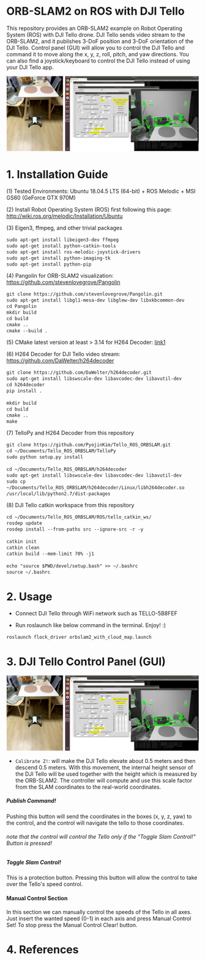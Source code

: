 # ORB-SLAM2 on ROS with DJI Tello
This repository provides an ORB-SLAM2 example on Robot Operating System (ROS) with DJI Tello drone.
DJI Tello sends video stream to the ORB-SLAM2, and it publishes 3-DoF position and 3-DoF orientation of the DJI Tello.
Control panel (GUI) will allow you to control the DJI Tello and command it to move along the x, y, z, roll, pitch, and yaw directions.
You can also find a joystick/keyboard to control the DJI Tello instead of using your DJI Tello app.

![Overview](https://github.com/PyojinKim/Tello_ROS_ORBSLAM/blob/master/images/overview.png)


# 1. Installation Guide
(1) Tested Environments: Ubuntu 18.04.5 LTS (64-bit) + ROS Melodic + MSI GS60 (GeForce GTX 970M)

(2) Install Robot Operating System (ROS) first following this page: http://wiki.ros.org/melodic/Installation/Ubuntu

(3) Eigen3, ffmpeg, and other trivial packages
```
sudo apt-get install libeigen3-dev ffmpeg
sudo apt-get install python-catkin-tools
sudo apt-get install ros-melodic-joystick-drivers
sudo apt-get install python-imaging-tk
sudo apt-get install python-pip
```

(4) Pangolin for ORB-SLAM2 visualization: https://github.com/stevenlovegrove/Pangolin
```
git clone https://github.com/stevenlovegrove/Pangolin.git
sudo apt-get install libgl1-mesa-dev libglew-dev libxkbcommon-dev
cd Pangolin
mkdir build
cd build
cmake ..
cmake --build .
```

(5) CMake latest version at least > 3.14 for H264 Decoder: [link1](https://askubuntu.com/questions/355565/how-do-i-install-the-latest-version-of-cmake-from-the-command-line)

(6) H264 Decoder for DJI Tello video stream: https://github.com/DaWelter/h264decoder
```
git clone https://github.com/DaWelter/h264decoder.git
sudo apt-get install libswscale-dev libavcodec-dev libavutil-dev
cd h264decoder
pip install .

mkdir build
cd build
cmake ..
make
```

(7) TelloPy and H264 Decoder from this repository
```
git clone https://github.com/PyojinKim/Tello_ROS_ORBSLAM.git
cd ~/Documents/Tello_ROS_ORBSLAM/TelloPy
sudo python setup.py install

cd ~/Documents/Tello_ROS_ORBSLAM/h264decoder
sudo apt-get install libswscale-dev libavcodec-dev libavutil-dev
sudo cp ~/Documents/Tello_ROS_ORBSLAM/h264decoder/Linux/libh264decoder.so /usr/local/lib/python2.7/dist-packages
```

(8) DJI Tello catkin workspace from this repository
```
cd ~/Documents/Tello_ROS_ORBSLAM/ROS/tello_catkin_ws/
rosdep update
rosdep install --from-paths src --ignore-src -r -y

catkin init
catkin clean
catkin build --mem-limit 70% -j1

echo "source $PWD/devel/setup.bash" >> ~/.bashrc
source ~/.bashrc
```


# 2. Usage
* Connect DJI Tello through WiFi network such as TELLO-5B8FEF

* Run roslaunch like below command in the terminal. Enjoy! :)
```
roslaunch flock_driver orbslam2_with_cloud_map.launch
```






# 3. DJI Tello Control Panel (GUI)

![Overview](https://github.com/PyojinKim/Tello_ROS_ORBSLAM/blob/master/images/overview.png)

* `Calibrate Z!`: will make the DJI Tello elevate about 0.5 meters and then descend 0.5 meters.
With this movement, the internal height sensor of the DJI Tello will be used together with the height which is measured by the ORB-SLAM2.
The controller will compute and use this scale factor from the SLAM coordinates to the real-world coordinates.






##### Publish Command!
Pushing this button will send the coordinates in the boxes (x, y, z, yaw) to the control, and the control will navigate the tello to those coordinates.
###### note that the control will control the Tello only if the "Toggle Slam Control!" Button is pressed!






##### Toggle Slam Control!
This is a protection button. Pressing this button will allow the control to take over the Tello's speed control.

#### Manual Control Section
In this section we can manually control the speeds of the Tello in all axes.
Just insert the wanted speed (0-1) in each axis and press Manual Control Set!
To stop press the Manual Control Clear! button.




# 4. References
